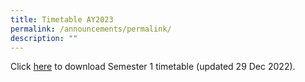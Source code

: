 ```yaml
---
title: Timetable AY2023
permalink: /announcements/permalink/
description: ""
---
```

Click [here](\files\Announcements\AY2023_Sem1.pdf) to download Semester 1 timetable (updated 29 Dec 2022).